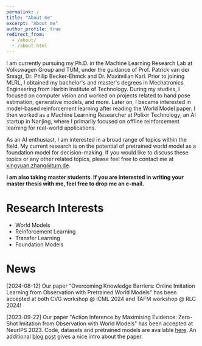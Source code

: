 ```yaml
---
permalink: /
title: "About me"
excerpt: "About me"
author_profile: true
redirect_from: 
  - /about/
  - /about.html
---
```


I am currently pursuing my Ph.D. in the Machine Learning Research Lab at Volkswagen Group and TUM, under the guidance of Prof. Patrick van der Smagt, Dr. Philip Becker-Ehmck and Dr. Maximilian Karl. Prior to joining MLRL, I obtained my bachelor's and master's degrees in Mechatronics Engineering from Harbin Institute of Technology. During my studies, I focused on computer vision and worked on projects related to hand pose estimation, generative models, and more. Later on, I became interested in model-based reinforcement learning after reading the World Model paper. I then worked as a Machine Learning Researcher at Polixir Technology, an AI startup in Nanjing, where I primarily focused on offline reinforcement learning for real-world applications.

As an AI enthusiast, I am interested in a broad range of topics within the field. My current research is on the potential of pretrained world model as a foundation model for decision-making. If you would like to discuss these topics or any other related topics, please feel free to contact me at xingyuan.zhang@tum.de.

**I am also taking master students. If you are interested in writing your master thesis with me, feel free to drop me an e-mail.**

Research Interests
======
- World Models
- Reinforcement Learning
- Transfer Learning
- Foundation Models

News
======
[2024-08-12] Our paper "Overcoming Knowledge Barriers: Online Imitation Learning from Observation with Pretrained World Models" has been accepted at both CVG workshop @ ICML 2024 and TAFM workshop @ RLC 2024! 

[2023-09-22] Our paper "Action Inference by Maximising Evidence: Zero-Shot Imitation from Observation with World Models" has been accepted at NeurIPS 2023. Code, datasets and pretrained models are available [here](https://github.com/argmax-ai/aime). An additional [blog post](https://argmax.ai/blog/aime/) gives a nice intro about the paper.